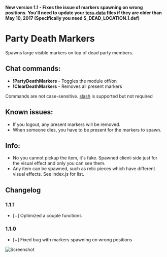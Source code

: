 **New version 1.1 - Fixes the issue of markers spawning on wrong positions. You'll need to update your [tera-data](https://github.com/meishuu/tera-data) files if they are older than May 10, 2017 (Specifically you need S_DEAD_LOCATION.1.def)**


# Party Death Markers
Spawns large visible markers on top of dead party members.

## Chat commands:
* **!PartyDeathMarkers**    - Toggles the module off/on
* **!ClearDeathMarkers**    - Removes all present markers

Commands are not case-sensitive. [slash](https://github.com/baldera-mods/slash) is supported but not required

## Known issues:
* If you logout, any present markers will be removed.
* When someone dies, you have to be present for the markers to spawn.

## Info:
* No you cannot pickup the item, it's fake. Spawned client-side just for the visual effect and only you can see them.
* Any item can be spawned, such as relic pieces which have different visual effects. See index.js for list.

## Changelog 
### 1.1.1
* [+] Optimized a couple functions
### 1.1.0
* [+] Fixed bug with markers spawning on wrong positions


![Screenshot](http://i.imgur.com/bOSA6Lx.jpg)